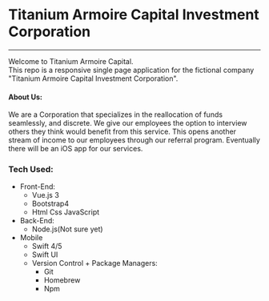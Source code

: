 # Titanium Armoire Capital Investment Corporation
<hr/>
<p>
  Welcome to Titanium Armoire Capital.<br/>
  This repo is a responsive single page application for the fictional company "Titanium Armoire Capital Investment Corporation".
</p>
<h4> About Us: </h4>
<p>
  We are a Corporation that specializes in the reallocation of funds seamlessly, and discrete. We give our employees the option to interview others they think would benefit from this service. This opens another stream of income to our employees through our referral program. Eventually there will be an iOS app for our services.
</p>
<h3>
  Tech Used:
</h3>
<ul>
  <li>
    Front-End:
    <ul>
      <li>
        Vue.js 3 
      </li>
      <li>
        Bootstrap4
      </li>
      <li>
        Html Css JavaScript
      </li>
    </ul>
  </li>
  <li>
    Back-End:
    <ul>
      <li>
         Node.js(Not sure yet)
      </li>
    </ul>
  </li>
  <li>
    Mobile
    <ul>
      <li>
        Swift 4/5
      </li>
      <li>
        Swift UI
      </li>
  </li>
  <li>
    Version Control + Package Managers:
    <ul>
      <li>
        Git
      </li>
      <li>
        Homebrew
      </li>
      <li>
        Npm
      </li>
    </ul>
  </li>
</ul>

